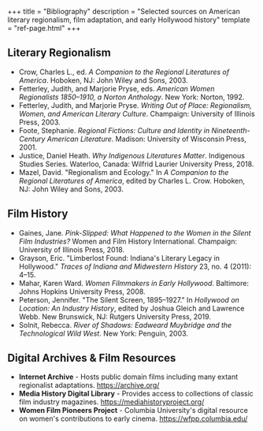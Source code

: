 +++
title = "Bibliography"
description = "Selected sources on American literary regionalism, film adaptation, and early Hollywood history"
template = "ref-page.html"
+++

<div class="bibliography-section">
<h2 class="section-title">Literary Regionalism</h2>

<ul class="reference-list">
<li class="bibliography-entry">Crow, Charles L., ed. <em>A Companion to the Regional Literatures of America</em>. Hoboken, NJ: John Wiley and Sons, 2003.</li>

<li class="reference-item">Fetterley, Judith, and Marjorie Pryse, eds. <em>American Women Regionalists 1850–1910, a Norton Anthology</em>. New York: Norton, 1992.</li>

<li class="reference-item">Fetterley, Judith, and Marjorie Pryse. <em>Writing Out of Place: Regionalism, Women, and American Literary Culture</em>. Champaign: University of Illinois Press, 2003.</li>

<li class="reference-item">Foote, Stephanie. <em>Regional Fictions: Culture and Identity in Nineteenth-Century American Literature</em>. Madison: University of Wisconsin Press, 2001.</li>

<li class="reference-item">Justice, Daniel Heath. <em>Why Indigenous Literatures Matter</em>. Indigenous Studies Series. Waterloo, Canada: Wilfrid Laurier University Press, 2018.</li>

<li class="reference-item">Mazel, David. "Regionalism and Ecology." In <em>A Companion to the Regional Literatures of America</em>, edited by Charles L. Crow. Hoboken, NJ: John Wiley and Sons, 2003.</li>
</ul>
</div>

<div class="bibliography-section">
<h2 class="section-title">Film History</h2>

<ul class="reference-list">
<li class="reference-item">Gaines, Jane. <em>Pink-Slipped: What Happened to the Women in the Silent Film Industries?</em> Women and Film History International. Champaign: University of Illinois Press, 2018.</li>

<li class="reference-item">Grayson, Eric. "Limberlost Found: Indiana's Literary Legacy in Hollywood." <em>Traces of Indiana and Midwestern History</em> 23, no. 4 (2011): 4–15.</li>

<li class="reference-item">Mahar, Karen Ward. <em>Women Filmmakers in Early Hollywood</em>. Baltimore: Johns Hopkins University Press, 2008.</li>

<li class="reference-item">Peterson, Jennifer. "The Silent Screen, 1895–1927." In <em>Hollywood on Location: An Industry History</em>, edited by Joshua Gleich and Lawrence Webb. New Brunswick, NJ: Rutgers University Press, 2019.</li>

<li class="reference-item">Solnit, Rebecca. <em>River of Shadows: Eadweard Muybridge and the Technological Wild West</em>. New York: Penguin, 2003.</li>
</ul>
</div>

<div class="bibliography-section">
<h2 class="section-title">Digital Archives & Film Resources</h2>

<ul class="reference-list">
<li class="reference-item"><strong>Internet Archive</strong> - Hosts public domain films including many extant regionalist adaptations. <a href="https://archive.org/">https://archive.org/</a></li>

<li class="reference-item"><strong>Media History Digital Library</strong> - Provides access to collections of classic film industry magazines. <a href="https://mediahistoryproject.org/">https://mediahistoryproject.org/</a></li>

<li class="reference-item"><strong>Women Film Pioneers Project</strong> - Columbia University's digital resource on women's contributions to early cinema. <a href="https://wfpp.columbia.edu/">https://wfpp.columbia.edu/</a></li>
</ul>
</div>